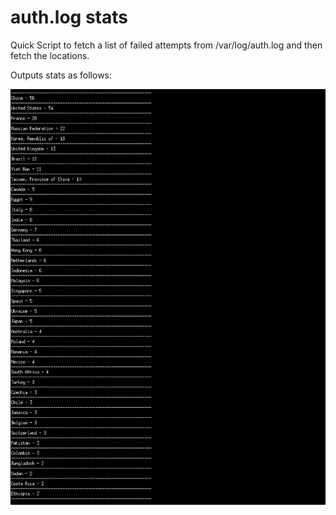 # auth.log stats

Quick Script to fetch a list of failed attempts from /var/log/auth.log and then fetch the locations.  

Outputs stats as follows:

![stats](https://github.com/yakamok/random-server-stuff/blob/master/stats/authlogs-ip-stats/iploc.png)
